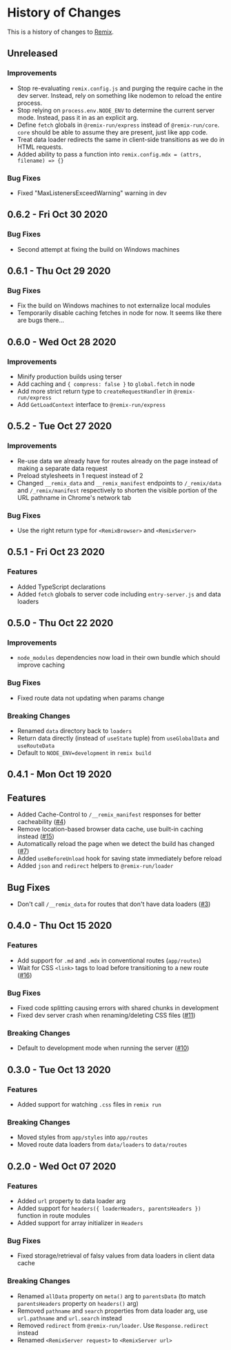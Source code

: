 # History of Changes

This is a history of changes to [Remix](https://remix.run).

## Unreleased

### Improvements

- Stop re-evaluating `remix.config.js` and purging the require cache in the dev
  server. Instead, rely on something like nodemon to reload the entire process.
- Stop relying on `process.env.NODE_ENV` to determine the current server mode.
  Instead, pass it in as an explicit arg.
- Define `fetch` globals in `@remix-run/express` instead of `@remix-run/core`.
  `core` should be able to assume they are present, just like app code.
- Treat data loader redirects the same in client-side transitions as we do in
  HTML requests.
- Added ability to pass a function into `remix.config.mdx = (attrs, filename) => {}`

### Bug Fixes

- Fixed "MaxListenersExceedWarning" warning in dev

## 0.6.2 - Fri Oct 30 2020

### Bug Fixes

- Second attempt at fixing the build on Windows machines

## 0.6.1 - Thu Oct 29 2020

### Bug Fixes

- Fix the build on Windows machines to not externalize local modules
- Temporarily disable caching fetches in node for now. It seems like there are
  bugs there...

## 0.6.0 - Wed Oct 28 2020

### Improvements

- Minify production builds using terser
- Add caching and `{ compress: false }` to `global.fetch` in node
- Add more strict return type to `createRequestHandler` in `@remix-run/express`
- Add `GetLoadContext` interface to `@remix-run/express`

## 0.5.2 - Tue Oct 27 2020

### Improvements

- Re-use data we already have for routes already on the page instead of making a
  separate data request
- Preload stylesheets in 1 request instead of 2
- Changed `__remix_data` and `__remix_manifest` endpoints to `/_remix/data` and
  `/_remix/manifest` respectively to shorten the visible portion of the URL
  pathname in Chrome's network tab

### Bug Fixes

- Use the right return type for `<RemixBrowser>` and `<RemixServer>`

## 0.5.1 - Fri Oct 23 2020

### Features

- Added TypeScript declarations
- Added `fetch` globals to server code including `entry-server.js` and data
  loaders

## 0.5.0 - Thu Oct 22 2020

### Improvements

- `node_modules` dependencies now load in their own bundle which should improve
  caching

### Bug Fixes

- Fixed route data not updating when params change

### Breaking Changes

- Renamed `data` directory back to `loaders`
- Return data directly (instead of `useState` tuple) from `useGlobalData` and
  `useRouteData`
- Default to `NODE_ENV=development` in `remix build`

## 0.4.1 - Mon Oct 19 2020

## Features

- Added Cache-Control to `/__remix_manifest` responses for better cacheability
  ([#4](https://github.com/remix-run/remix/issues/4))
- Remove location-based browser data cache, use built-in caching instead
  ([#15](https://github.com/remix-run/remix/issues/15))
- Automatically reload the page when we detect the build has changed
  ([#7](https://github.com/remix-run/remix/issues/7))
- Added `useBeforeUnload` hook for saving state immediately before reload
- Added `json` and `redirect` helpers to `@remix-run/loader`

## Bug Fixes

- Don't call `/__remix_data` for routes that don't have data loaders
  ([#3](https://github.com/remix-run/remix/issues/3))

## 0.4.0 - Thu Oct 15 2020

### Features

- Add support for `.md` and `.mdx` in conventional routes (`app/routes`)
- Wait for CSS `<link>` tags to load before transitioning to a new route
  ([#16](https://github.com/remix-run/remix/pull/16))

### Bug Fixes

- Fixed code splitting causing errors with shared chunks in development
- Fixed dev server crash when renaming/deleting CSS files
  ([#11](https://github.com/remix-run/remix/issues/11))

### Breaking Changes

- Default to development mode when running the server
  ([#10](https://github.com/remix-run/remix/issues/10))

## 0.3.0 - Tue Oct 13 2020

### Features

- Added support for watching `.css` files in `remix run`

### Breaking Changes

- Moved styles from `app/styles` into `app/routes`
- Moved route data loaders from `data/loaders` to `data/routes`

## 0.2.0 - Wed Oct 07 2020

### Features

- Added `url` property to data loader arg
- Added support for `headers({ loaderHeaders, parentsHeaders })` function in route modules
- Added support for array initializer in `Headers`

### Bug Fixes

- Fixed storage/retrieval of falsy values from data loaders in client data cache

### Breaking Changes

- Renamed `allData` property on `meta()` arg to `parentsData` (to match
  `parentsHeaders` property on `headers()` arg)
- Removed `pathname` and `search` properties from data loader arg, use
  `url.pathname` and `url.search` instead
- Removed `redirect` from `@remix-run/loader`. Use `Response.redirect` instead
- Renamed `<RemixServer request>` to `<RemixServer url>`
